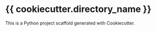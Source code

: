 # {{ cookiecutter.directory_name }}

This is a Python project scaffold generated with Cookiecutter.
